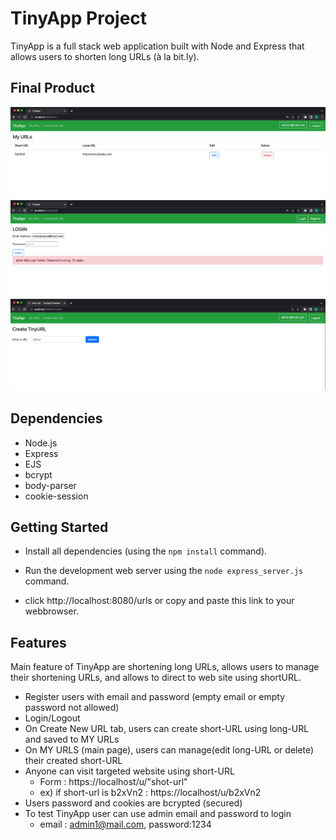 # TinyApp Project

TinyApp is a full stack web application built with Node and Express that allows users to shorten long URLs (à la bit.ly).

## Final Product
!["First Page when we logged in"](https://github.com/saeonny/tinyapp/blob/main/docs/url_page(logined).png)
!["Login Error"](https://github.com/saeonny/tinyapp/blob/main/docs/login_error.png)
!["when we create New url"](https://github.com/saeonny/tinyapp/blob/main/docs/url_create.png)

## Dependencies

- Node.js
- Express
- EJS
- bcrypt
- body-parser
- cookie-session


## Getting Started

- Install all dependencies (using the `npm install` command).
  
- Run the development web server using the `node express_server.js` command.
- click http://localhost:8080/urls or copy and paste this link to your webbrowser.

## Features
Main feature of TinyApp are shortening long URLs, allows users to manage their shortening URLs, and allows to direct to web site using shortURL.
- Register users with email and password (empty email or empty password not allowed)
- Login/Logout 
- On Create New URL tab, users can create short-URL using long-URL and saved to MY URLs
- On MY URLS (main page), users can manage(edit long-URL or delete) their created short-URL
- Anyone can visit targeted website using short-URL 
  - Form : https://localhost/u/"shot-url"
  - ex) if short-url is b2xVn2   : https://localhost/u/b2xVn2
- Users password and cookies are bcrypted (secured)
- To test TinyApp user can use admin email and password to login
  - email : admin1@mail.com,  password:1234

